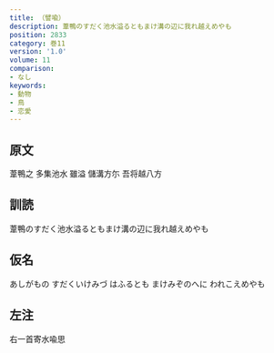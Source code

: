 ```yaml
---
title: （譬喩）
description: 葦鴨のすだく池水溢るともまけ溝の辺に我れ越えめやも
position: 2833
category: 巻11
version: '1.0'
volume: 11
comparison:
- なし
keywords:
- 動物
- 鳥
- 恋愛
---
```


## 原文

葦鴨之 多集池水 雖溢 儲溝方尓 吾将越八方

## 訓読

葦鴨のすだく池水溢るともまけ溝の辺に我れ越えめやも

## 仮名

あしがもの すだくいけみづ はふるとも まけみぞのへに われこえめやも

## 左注

右一首寄水喩思
